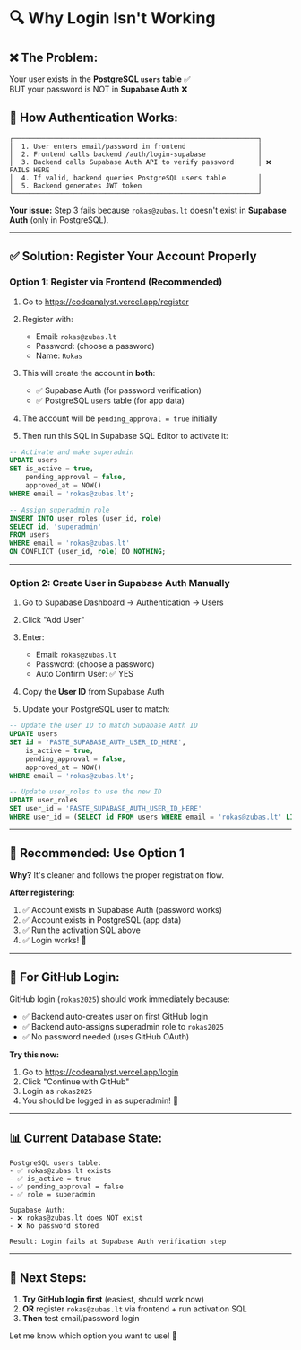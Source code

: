 # 🔍 Why Login Isn't Working

## ❌ **The Problem:**

Your user exists in the **PostgreSQL `users` table** ✅  
BUT your password is NOT in **Supabase Auth** ❌

## 🧠 **How Authentication Works:**

```
┌─────────────────────────────────────────────────────────────┐
│  1. User enters email/password in frontend                  │
│  2. Frontend calls backend /auth/login-supabase             │
│  3. Backend calls Supabase Auth API to verify password      │ ❌ FAILS HERE
│  4. If valid, backend queries PostgreSQL users table        │
│  5. Backend generates JWT token                             │
└─────────────────────────────────────────────────────────────┘
```

**Your issue:** Step 3 fails because `rokas@zubas.lt` doesn't exist in **Supabase Auth** (only in PostgreSQL).

---

## ✅ **Solution: Register Your Account Properly**

### **Option 1: Register via Frontend (Recommended)**

1. Go to https://codeanalyst.vercel.app/register
2. Register with:
   - Email: `rokas@zubas.lt`
   - Password: (choose a password)
   - Name: `Rokas`

3. This will create the account in **both**:
   - ✅ Supabase Auth (for password verification)
   - ✅ PostgreSQL `users` table (for app data)

4. The account will be `pending_approval = true` initially

5. Then run this SQL in Supabase SQL Editor to activate it:

```sql
-- Activate and make superadmin
UPDATE users
SET is_active = true,
    pending_approval = false,
    approved_at = NOW()
WHERE email = 'rokas@zubas.lt';

-- Assign superadmin role
INSERT INTO user_roles (user_id, role)
SELECT id, 'superadmin'
FROM users
WHERE email = 'rokas@zubas.lt'
ON CONFLICT (user_id, role) DO NOTHING;
```

---

### **Option 2: Create User in Supabase Auth Manually**

1. Go to Supabase Dashboard → Authentication → Users
2. Click "Add User"
3. Enter:
   - Email: `rokas@zubas.lt`
   - Password: (choose a password)
   - Auto Confirm User: ✅ YES

4. Copy the **User ID** from Supabase Auth

5. Update your PostgreSQL user to match:

```sql
-- Update the user ID to match Supabase Auth ID
UPDATE users
SET id = 'PASTE_SUPABASE_AUTH_USER_ID_HERE',
    is_active = true,
    pending_approval = false,
    approved_at = NOW()
WHERE email = 'rokas@zubas.lt';

-- Update user_roles to use the new ID
UPDATE user_roles
SET user_id = 'PASTE_SUPABASE_AUTH_USER_ID_HERE'
WHERE user_id = (SELECT id FROM users WHERE email = 'rokas@zubas.lt' LIMIT 1);
```

---

## 🚀 **Recommended: Use Option 1**

**Why?** It's cleaner and follows the proper registration flow.

**After registering:**
1. ✅ Account exists in Supabase Auth (password works)
2. ✅ Account exists in PostgreSQL (app data)
3. ✅ Run the activation SQL above
4. ✅ Login works! 🎉

---

## 🔐 **For GitHub Login:**

GitHub login (`rokas2025`) should work immediately because:
- ✅ Backend auto-creates user on first GitHub login
- ✅ Backend auto-assigns superadmin role to `rokas2025`
- ✅ No password needed (uses GitHub OAuth)

**Try this now:**
1. Go to https://codeanalyst.vercel.app/login
2. Click "Continue with GitHub"
3. Login as `rokas2025`
4. You should be logged in as superadmin! 🎊

---

## 📊 **Current Database State:**

```
PostgreSQL users table:
- ✅ rokas@zubas.lt exists
- ✅ is_active = true
- ✅ pending_approval = false
- ✅ role = superadmin

Supabase Auth:
- ❌ rokas@zubas.lt does NOT exist
- ❌ No password stored

Result: Login fails at Supabase Auth verification step
```

---

## 🎯 **Next Steps:**

1. **Try GitHub login first** (easiest, should work now)
2. **OR** register `rokas@zubas.lt` via frontend + run activation SQL
3. **Then** test email/password login

Let me know which option you want to use! 🚀

